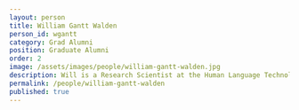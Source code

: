 ```yaml
---
layout: person  
title: William Gantt Walden
person_id: wgantt
category: Grad Alumni 
position: Graduate Alumni 
order: 2
image: /assets/images/people/william-gantt-walden.jpg    
description: Will is a Research Scientist at the Human Language Technology Center of Excellence at Johns Hopkins University.
permalink: /people/william-gantt-walden
published: true
---
```


